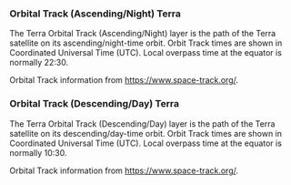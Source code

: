 ### Orbital Track (Ascending/Night) Terra
The Terra Orbital Track (Ascending/Night) layer is the path of the Terra satellite on its ascending/night-time orbit. Orbit Track times are shown in Coordinated Universal Time (UTC). Local overpass time at the equator is normally 22:30.

Orbital Track information from <https://www.space-track.org/>.

### Orbital Track (Descending/Day) Terra
The Terra Orbital Track (Descending/Day) layer is the path of the Terra satellite on its descending/day-time orbit. Orbit Track times are shown in Coordinated Universal Time (UTC). Local overpass time at the equator is normally 10:30.

Orbital Track information from <https://www.space-track.org/>.
